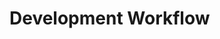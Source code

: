 <!-- Structure of this document
    - Overview
        - Summary of this Section
    - Prerequisites
        - Initial Design Document.
            - The initial design document is the basis of the project and provides a high level overview of the system. Without it, you don't have a formal record of what exactly you are trying to design, and thus your features may become inconsistent or misaligned with the original vision, with overlapping scopes. In that case, when there are conflicts during the sprint planning, it is hard to resolve them without a formal record of what the system was agreed to do.
        - Team has 2-3 developers
            - Sprints which are composed of multiple user stories generally require multiple features to be implemented to complete and satisfy each of its user stories.Since features are designed to be standalone and independent as much as possible, having multiple developers work different features allows for faster development speed without the need for constant communication and collaboration, since the code of one feature does not directly affect the code of another feature. (note: features will effect each other indirectly on the high level, but since their implementation is isolated, bugs are easily identified to what feature they originate from).
    - Development Workflow
        1. Sprint Planning
            - Sprint planning is the process of defining the work to be done in a sprint. It is important to have a clear understanding of what needs to be done in order to avoid confusion and miscommunication during the sprint. This is especially important when working with multiple developers, as it ensures that everyone is on the same page and knows what they need to do. This is where The team will analyze which user stories need to be implemented how many points each story is worth what stories require other stories to be implemented first and then how what are the tasks needed to implement those stories once that is done the team will figure out how to structure each how to implement these features how to implement these tasks into features in the in the code. This is where a thorough review of the design document will be done to ensure the features are aligned with the architecture and backend schema. In Taiga create a bunch of tasks and assign them to the devleopers. 
        2. Create a Branch for each standalone feature needed to be implemented.
            - In VSCode create a new branch for your feature folder.
            - Creating a Github branch for each feature allows for easier tracking of changes and progress. It also allows for easier collaboration between developers, as each developer can work on their own branch without affecting the main codebase. When merging the branches, there should be very little to no conflicts, where the only conflicts that need to be resolved if there are changes to any shared files.
        3. Implement the feature, with testing and documentation.
            - For every file you create in your feature folder there should be a file in the test folder that mirrors in path and name (with a _test suffix) that tests the functionality of the file. Try to do this as you go along, instead of waiting until the end to write all the tests. This will give you better code coverage and also prevent you from over complicating the code with too many files (more files means more testing).
            Make sure to document your code as you go along, this will help you and other developers understand the code better and also help with debugging. Use '\\\' before a function/class/method in order for the documentation to appear in VSCode, and in the geerated docs usign dart doc. Make sure to create documentation for your feature in the feature folder in docs/docs/features/feature_name.md. Use docusarious snippets to customize and structure your page according to how your team decides
        4. Once he feature is completed, make sure to amkrk in Taiga your tasks as ready fro test. Make a pull request to the main branch, and schedule a day to review the merges and their testing.
            - You can either do the integration testing manually or automatically using github actions (trigger on merge) to run flutter integration test suite.
        5. Merge the pull request to the main branch.
            - Once the pull request is approved and all tests have passed, you can merge the pull request to the main branch. This will update the main codebase with your changes and allow other developers to see your work.
            - Documentation will be uploaded autoamtically with the gh_pages workflow, whenever a branch is merged into main.
        6. Demo the main branch either through th eemulator or on a physical device.
            - Start composing your presentations, summaries of your daily sprints and the features you implemented, and what user stories have been completed.
    -Next Section Setup(details on how to get the dev encironment runnning).
-->

# Development Workflow